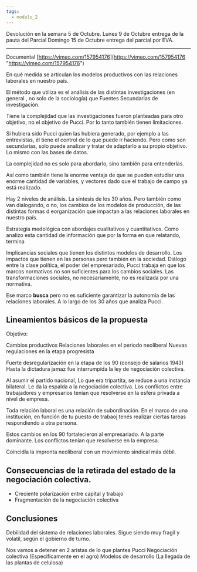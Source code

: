 ```yaml
---
tags:
  - modulo_2
---
```


Devolución en la semana 5 de Octubre. 
Lunes 9 de Octubre entrega de la pauta del Parcial
Domingo 15 de Octubre entrega del parcial por EVA.

---

Documental
[https://vimeo.com/157954176](https://vimeo.com/157954176 "https://vimeo.com/157954176")


En qué medida se articulan los modelos productivos con las relaciones laborales en nuestro país.


El método que utiliza es el análisis de las distintas investigaciones (en general , no solo de la sociología) que 
Fuentes Secundarias de investigación. 

Tiene la complejidad que las investigaciones fueron planteadas para otro objetivo, no el objetivo de Pucci. Por lo tanto también tienen limitaciones. 

Si hubiera sido Pucci quien las hubiera generado, por ejemplo a las entrevistas, él tiene el control de lo que puede ir haciendo. Pero como son secundarias, solo puede analizar y tratar de adaptarlo a su propio objetivo. Lo mismo con las bases de datos.

La complejidad no es solo para abordarlo, sino también para entenderlas. 

Así como también tiene la enorme ventaja de que se pueden estudiar una enorme cantidad de variables, y vectores dado que el trabajo de campo ya está realizado.


Hay 2 niveles de análisis. La sintesis de los 30 años. Pero también como van dialogando, o no, los cambios de los modelos de producción, de las distintas formas d eorganización que impactan a las relaciones laborales en nuestro país.

Estrategia medológica con abordajes cualitativos y cuantitativos. 
Como analizo esta cantidad de información que por la forma en que relatando, termina 

Implicancias sociales que tienen los distintos modelos de desarrollo. Los impactos que tienen en las personas pero también en la sociedad. 
Diálogo entre la clase política, el poder del empresariado, 
Pucci trabaja en que los marcos normativos no son suficientes para los cambios sociales. 
Las transformaciones sociales, no necesariamente, no es realizada por una normativa.


Ese marco **busca** pero no es suficiente garantizar la autonomía de las relaciones laborales. A lo largo de los 30 años que analiza Pucci. 


## Lineamientos básicos de la propuesta
Objetivo: 

Cambios productivos
Relaciones laborales en el periodo neoliberal
Nuevas regulaciones en la etapa progresista

Fuerte desregularización en la etapa de los 90 (consejo de salarios 1943)
Hasta la dictadura jamaz fue interrumpida la ley de negociación colectiva.

Al asumir el partido nacional, 
Lo que era tripartita, se reduce a una instancia bilateral. Le da la espalda a la negociación colectiva.
Los conflictos entre trabajadores y empresarios tenían que resolverse en la esfera privada a nivel de empresa.

Toda relación laboral es una relación de subordinación. En el marco de una institución, en función de tu puesto de trabaoj tenés realizar ciertas tareas respondiendo a otra persona. 

Estos cambios en los 90 fortalecieron al empresariado. A la parte dominante. Los conflictos tenían que resolverse en la empresa.

Coincidía la impronta neoliberal con un movimiento sindical más débil.


## Consecuencias de la retirada del estado de la negociación colectiva.
* Creciente polarización entre capital y trabajo
* Fragmentación de la negociación colectiva


## Conclusiones
Debilidad del sistema de relaciones laborales. Sigue siendo muy fragil y volatil, según el gobierno de turno.

Nos vamos a detener en 2 aristas de lo que plantea Pucci
Negociación colectiva (Especificamente en el agro)
Modelos de desarrollo (La llegada de las plantas de celulosa)








